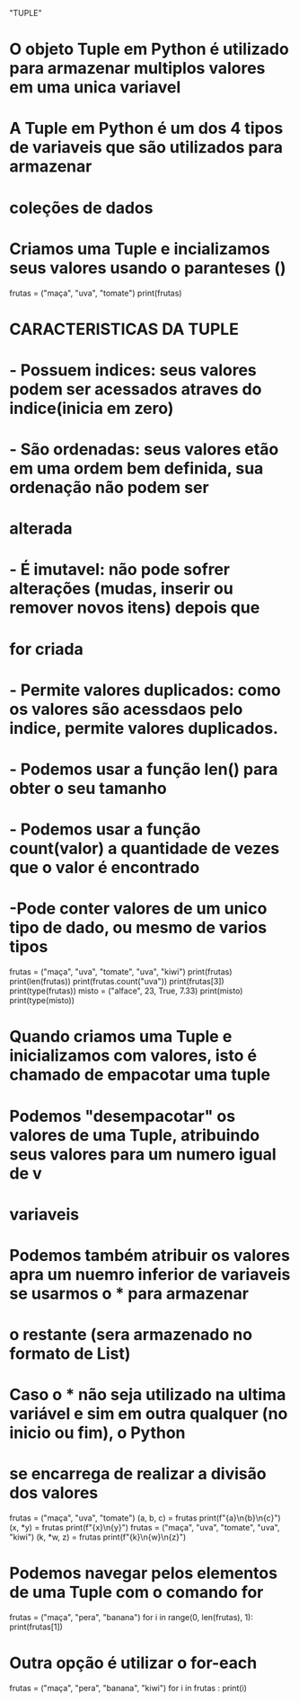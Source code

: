 "TUPLE"

# O objeto Tuple em Python é utilizado para armazenar multiplos valores em uma unica variavel
# A Tuple em Python é um dos 4 tipos de variaveis que são utilizados para armazenar 
# coleções de dados 
# Criamos uma Tuple e incializamos seus valores usando o paranteses ()

frutas = ("maça", "uva", "tomate")
print(frutas)

# CARACTERISTICAS DA TUPLE

# - Possuem indices: seus valores podem ser acessados atraves do indice(inicia em zero)
# - São ordenadas: seus valores etão em uma ordem bem definida, sua ordenação não podem ser 
# alterada
# - É imutavel: não pode sofrer alterações (mudas, inserir ou remover novos itens) depois que 
# for criada
# - Permite valores duplicados: como os valores são acessdaos pelo indice, permite valores duplicados.
# - Podemos usar a função len() para obter o seu tamanho
# - Podemos usar a função count(valor) a quantidade de vezes que o valor é encontrado
# -Pode conter valores de um unico tipo de dado, ou mesmo de varios tipos 

frutas = ("maça", "uva", "tomate", "uva", "kiwi")
print(frutas)
print(len(frutas))
print(frutas.count("uva"))
print(frutas[3])
print(type(frutas))
misto = ("alface", 23, True, 7.33)
print(misto)
print(type(misto))

# Quando criamos uma Tuple e inicializamos com valores, isto é chamado de empacotar uma tuple
# Podemos "desempacotar" os valores de uma Tuple, atribuindo seus valores para um numero igual de v
# variaveis

# Podemos também atribuir os valores apra um nuemro inferior de variaveis se usarmos o * para armazenar
# o restante (sera armazenado no formato de List)

# Caso o * não seja utilizado na ultima variável e sim em outra qualquer (no inicio ou fim), o Python 
# se encarrega de realizar a divisão dos valores

frutas = ("maça", "uva", "tomate")
(a, b, c) = frutas
print(f"{a}\n{b}\n{c}")
(x, *y) = frutas
print(f"{x}\n{y}")
frutas = ("maça", "uva", "tomate", "uva", "kiwi")
(k, *w, z) = frutas
print(f"{k}\n{w}\n{z}")

# Podemos navegar pelos elementos de uma Tuple com o comando for 
frutas = ("maça", "pera", "banana")
for i in range(0, len(frutas), 1):
    print(frutas[1])

# Outra opção é utilizar o for-each
frutas = ("maça", "pera", "banana", "kiwi")
for i in frutas :
    print(i)
